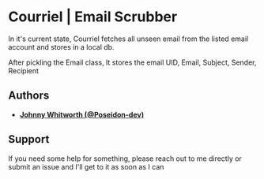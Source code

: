 # Courriel | Email Scrubber

In it's current state, Courriel fetches all unseen email from the listed email account and stores in a local db. 

After pickling the Email class,
It stores the email UID, Email, Subject, Sender, Recipient

## Authors

* **[Johnny Whitworth (@Poseidon-dev)](https://github.com/poseidon-dev)** 

## Support

If you need some help for something, please reach out to me directly or submit an issue and I'll get to it as soon as I can
